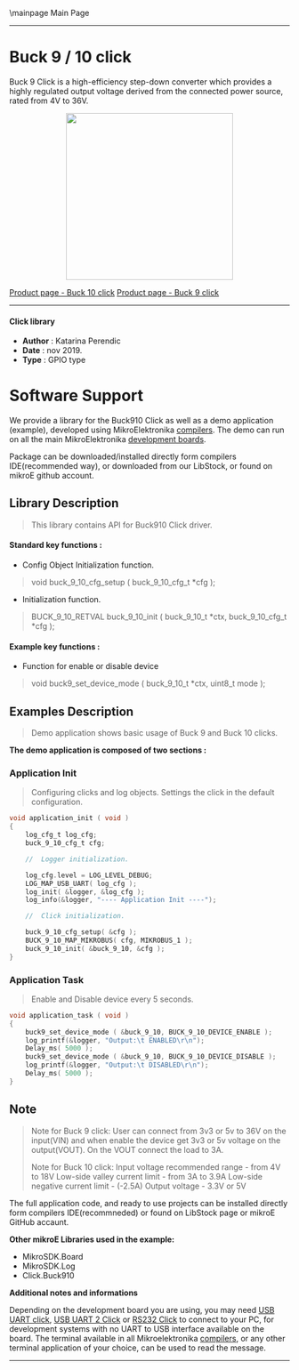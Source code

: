 \mainpage Main Page
  
---
# Buck 9 / 10 click

Buck 9 Click is a high-efficiency step-down converter which provides a highly regulated output voltage derived from the connected power source, rated from 4V to 36V.

<p align="center">
  <img src="https://download.mikroe.com/images/click_for_ide/grupe/buck910-click-group.png" height=300px>
</p>

[Product page - Buck 10 click](https://www.mikroe.com/buck-10-click)
[Product page - Buck 9 click](https://www.mikroe.com/buck-9-click)

---

#### Click library 

- **Author**        : Katarina Perendic
- **Date**          : nov 2019.
- **Type**          : GPIO type


# Software Support

We provide a library for the Buck910 Click 
as well as a demo application (example), developed using MikroElektronika 
[compilers](https://shop.mikroe.com/compilers). 
The demo can run on all the main MikroElektronika [development boards](https://shop.mikroe.com/development-boards).

Package can be downloaded/installed directly form compilers IDE(recommended way), or downloaded from our LibStock, or found on mikroE github account. 

## Library Description

> This library contains API for Buck910 Click driver.

#### Standard key functions :

- Config Object Initialization function.
> void buck_9_10_cfg_setup ( buck_9_10_cfg_t *cfg ); 
 
- Initialization function.
> BUCK_9_10_RETVAL buck_9_10_init ( buck_9_10_t *ctx, buck_9_10_cfg_t *cfg );


#### Example key functions :

- Function for enable or disable device
> void buck9_set_device_mode ( buck_9_10_t *ctx, uint8_t mode );

## Examples Description

> Demo application shows basic usage of Buck 9 and Buck 10 clicks.

**The demo application is composed of two sections :**

### Application Init 

> Configuring clicks and log objects.
> Settings the click in the default configuration.

```c
void application_init ( void )
{
    log_cfg_t log_cfg;
    buck_9_10_cfg_t cfg;

    //  Logger initialization.

    log_cfg.level = LOG_LEVEL_DEBUG;
    LOG_MAP_USB_UART( log_cfg );
    log_init( &logger, &log_cfg );
    log_info(&logger, "---- Application Init ----");

    //  Click initialization.

    buck_9_10_cfg_setup( &cfg );
    BUCK_9_10_MAP_MIKROBUS( cfg, MIKROBUS_1 );
    buck_9_10_init( &buck_9_10, &cfg );
}
```

### Application Task

> Enable and Disable device every 5 seconds.

```c
void application_task ( void )
{
    buck9_set_device_mode ( &buck_9_10, BUCK_9_10_DEVICE_ENABLE );
    log_printf(&logger, "Output:\t ENABLED\r\n");
    Delay_ms( 5000 );
    buck9_set_device_mode ( &buck_9_10, BUCK_9_10_DEVICE_DISABLE );
    log_printf(&logger, "Output:\t DISABLED\r\n");
    Delay_ms( 5000 );
}
```

## Note

> Note for Buck 9 click: 
>   User can connect from 3v3 or 5v to 36V on the input(VIN) and when 
>   enable the device get 3v3 or 5v voltage on the output(VOUT).
>   On the VOUT connect the load to 3A.
> 
> Note for Buck 10 click: 
>   Input voltage recommended range - from 4V to 18V
>   Low-side valley current limit - from 3A to 3.9A
>   Low-side negative current limit - (-2.5A)
>   Output voltage - 3.3V or 5V

The full application code, and ready to use projects can be  installed directly form compilers IDE(recommneded) or found on LibStock page or mikroE GitHub accaunt.

**Other mikroE Libraries used in the example:** 

- MikroSDK.Board
- MikroSDK.Log
- Click.Buck910

**Additional notes and informations**

Depending on the development board you are using, you may need 
[USB UART click](https://shop.mikroe.com/usb-uart-click), 
[USB UART 2 Click](https://shop.mikroe.com/usb-uart-2-click) or 
[RS232 Click](https://shop.mikroe.com/rs232-click) to connect to your PC, for 
development systems with no UART to USB interface available on the board. The 
terminal available in all Mikroelektronika 
[compilers](https://shop.mikroe.com/compilers), or any other terminal application 
of your choice, can be used to read the message.


---
